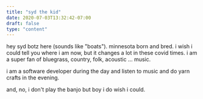 ```yaml
---
title: "syd the kid"
date: 2020-07-03T13:32:42-07:00
draft: false
type: "content"
---
```


hey syd botz here (sounds like "boats"). minnesota born and bred. i wish i could tell you where i am now, but it changes a lot in  these covid times. i am a super fan of bluegrass, country, folk, acoustic ... music. 

i am a software developer during the day and listen to music and do yarn crafts in the evening.    

and, no, i don't play the banjo but boy i do wish i could. 